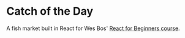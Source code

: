 # Catch of the Day

A fish market built in React for Wes Bos' [React for Beginners course](https://reactforbeginners.com/).
